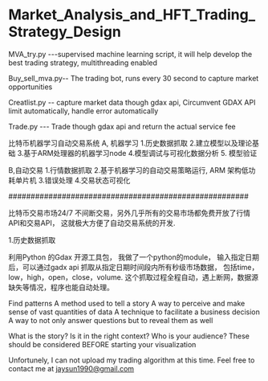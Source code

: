 # Market_Analysis_and_HFT_Trading_Strategy_Design
MVA_try.py ---supervised machine learning script, it will help develop the best trading strategy, multithreading enabled 

Buy_sell_mva.py-- The trading bot, runs every 30 second to capture market opportunities 

Creatlist.py -- capture market data though gdax api, Circumvent GDAX API limit automatically, handle error automatically

Trade.py --- Trade though gdax api and return the actual service fee


比特币机器学习自动交易系统
A, 机器学习
1.历史数据抓取
2.建立模型以及理论基础
3.基于ARM处理器的机器学习node
4.模型调试与可视化数据分析
5. 模型验证

B,自动交易
1.行情数据抓取
2.基于机器学习的自动交易策略运行, ARM 架构低功耗单片机
3.错误处理
4.交易状态可视化

######################################################

比特币交易市场24/7 不间断交易，另外几乎所有的交易市场都免费开放了行情API和交易API， 这就极大方便了自动交易系统的开发.

1.历史数据抓取

利用Python 的Gdax 开源工具包， 我做了一个python的module， 输入指定日期后，可以通过gadx api 抓取从指定日期时间段内所有秒级市场数据， 包括time，low，high，open，close，volume. 这个抓取过程全程自动，遇上断网，数据源缺失等情况，程序也能自动处理。


Find patterns
A method used to tell a story
A way to perceive and make sense of vast quantities of data
A technique to facilitate a business decision
A way to not only answer questions but to reveal them as well


What is the story?
Is it in the right context?
Who is your audience?
These should be considered BEFORE starting your visualization


Unfortunely, I can not upload my trading algorithm at this time. 
Feel free to contact me at jaysun1990@gmail.com
